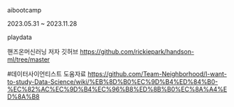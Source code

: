 aibootcamp

2023.05.31 ~ 2023.11.28

playdata  

핸즈온머신러닝 저자 깃허브
https://github.com/rickiepark/handson-ml/tree/master

#데이터사이언티스트 도움자료
https://github.com/Team-Neighborhood/I-want-to-study-Data-Science/wiki/%EB%8D%B0%EC%9D%B4%ED%84%B0-%EC%82%AC%EC%9D%B4%EC%96%B8%ED%8B%B0%EC%8A%A4%ED%8A%B8

